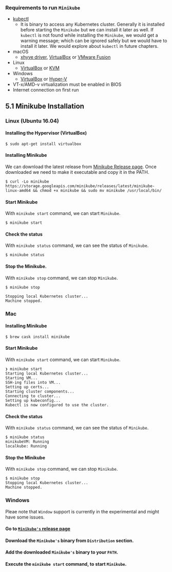 ### Requirements to run `Minikube`
* [kubectl](https://kubernetes.io/docs/tasks/kubectl/install/)
    * It is binary to access any Kubernetes cluster. Generally it is installed before starting the `Minikube` but we can install it later as well. If `kubectl` is not found while installing the `Minikube`, we would get a warning message; which can be ignored safely but we would have to install it later. We would explore about `kubectl` in future chapters. 
* macOS
    * [xhyve driver](https://github.com/kubernetes/minikube/blob/master/docs/drivers.md#xhyve-driver), [VirtualBox](https://www.virtualbox.org/wiki/Downloads) or [VMware Fusion](https://www.vmware.com/products/fusion)
* Linux
    * [VirtualBox](https://www.virtualbox.org/wiki/Downloads) or [KVM](https://github.com/kubernetes/minikube/blob/master/docs/drivers.md#kvm-driver)
* Windows
    * [VirtualBox](https://www.virtualbox.org/wiki/Downloads) or [Hyper-V](https://github.com/kubernetes/minikube/blob/master/docs/drivers.md#hyperV-driver)
* VT-x/AMD-v virtualization must be enabled in BIOS
* Internet connection on first run

## 5.1 Minikube Installation

### Linux (Ubuntu 16.04)

#### Installing the Hypervisor (VirtualBox)
```
$ sudo apt-get install virtualbox
```

#### Installing Minikube 
We can download the latest release from [Minikube Release page](https://github.com/kubernetes/minikube/releases). Once downloaded we need to make it executable and copy it in the PATH. 
```
$ curl -Lo minikube https://storage.googleapis.com/minikube/releases/latest/minikube-linux-amd64 && chmod +x minikube && sudo mv minikube /usr/local/bin/

```

#### Start Minikube
With `minikube start` command, we can start `Minikube`. 

```
$ minikube start
```

#### Check the status
With `minikube status` command, we can see the status of `Minikube`. 

```
$ minikube status
```

#### Stop the Minikube.
With `minikube stop` command, we can stop `Minikube`. 

```
$ minikube stop

Stopping local Kubernetes cluster...
Machine stopped.
```

### Mac

#### Installing Minikube 

```
$ brew cask install minikube
```

#### Start Minikube
With `minikube start` command, we can start `Minikube`. 

```
❯ minikube start
Starting local Kubernetes cluster...
Starting VM...
SSH-ing files into VM...
Setting up certs...
Starting cluster components...
Connecting to cluster...
Setting up kubeconfig...
Kubectl is now configured to use the cluster.
```

#### Check the status  
With `minikube status` command, we can see the status of `Minikube`. 

```
$ minikube status
minikubeVM: Running
localkube: Running
```

#### Stop the Minikube
With `minikube stop` command, we can stop `Minikube`. 

```
$ minikube stop
Stopping local Kubernetes cluster...
Machine stopped.
```

### Windows 

Pleae note that `Window` support is currently in the experimental and might have some issues. 

#### Go to [`Minikube's` release page](https://github.com/kubernetes/minikube/releases)

#### Download the `Minikube's` binary from `Distribution` section.

#### Add the downloaded `Minikube's` binary to your `PATH`.

#### Execute the  `minikube start` command, to start `Minikube`.
